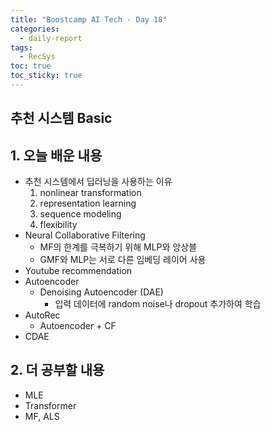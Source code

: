 ```yaml
---
title: "Boostcamp AI Tech - Day 18"
categories:
  - daily-report
tags:
  - RecSys
toc: true
toc_sticky: true
---
```


## 추천 시스템 Basic

## 1. 오늘 배운 내용
- 추천 시스템에서 딥러닝을 사용하는 이유
  1. nonlinear transformation
  2. representation learning
  3. sequence modeling
  4. flexibility
- Neural Collaborative Filtering
	- MF의 한계를 극복하기 위해 MLP와 앙상블
	- GMF와 MLP는 서로 다른 임베딩 레이어 사용
- Youtube recommendation
- Autoencoder
	- Denoising Autoencoder (DAE)
		- 입력 데이터에 random noise나 dropout 추가하여 학습
- AutoRec
	- Autoencoder + CF
- CDAE

## 2. 더 공부할 내용
- MLE
- Transformer
- MF, ALS